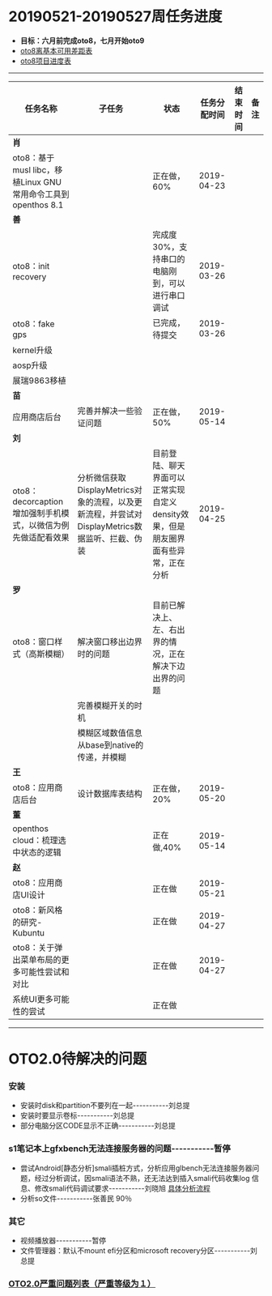 # 20190521-20190527周任务进度
- **目标：六月前完成oto8，七月开始oto9**
- [oto8离基本可用差距表](https://github.com/openthos/app-testing-results/blob/master/%E6%B5%8B%E8%AF%95%E5%86%85%E5%AE%B9%E5%8F%8A%E7%BB%93%E6%9E%9C/%E5%8A%9F%E8%83%BD%E6%B5%8B%E8%AF%95%E7%9B%B8%E5%85%B3/oto8%E7%A6%BB%E5%9F%BA%E6%9C%AC%E5%8F%AF%E7%94%A8%E5%B7%AE%E8%B7%9D%E8%A1%A8.md)
- [oto8项目进度表](https://github.com/openthos/app-testing-results/blob/master/list/%E5%8A%9F%E8%83%BD%E7%82%B9%E5%88%97%E8%A1%A8/oto8%E9%A1%B9%E7%9B%AE%E8%BF%9B%E5%BA%A6%E8%A1%A8.md)

***

任务名称|子任务|状态|任务分配时间|结束时间|备注
-----|-----|-----|-----|-----|-----
**肖**|||||
oto8：基于musl libc，移植Linux GNU常用命令工具到openthos 8.1||正在做，60%|2019-04-23||
**善**|||||
oto8：init recovery||完成度30%，支持串口的电脑刚到，可以进行串口调试|2019-03-26||
oto8：fake gps||已完成，待提交|2019-03-26||
kernel升级|||||
aosp升级|||||
展瑞9863移植|||||
**苗**|||||
应用商店后台|完善并解决一些验证问题|正在做，50%|2019-05-14||
**刘**|||||
oto8：decorcaption增加强制手机模式，以微信为例先做适配看效果|分析微信获取DisplayMetrics对象的流程，以及更新流程，并尝试对DisplayMetrics数据监听、拦截、伪装|目前登陆、聊天界面可以正常实现自定义density效果，但是朋友圈界面有些异常，正在分析|2019-04-25||
**罗**|||||
oto8：窗口样式（高斯模糊）|解决窗口移出边界时的问题|目前已解决上、左、右出界的情况，正在解决下边出界的问题|||
||完善模糊开关的时机||||
||模糊区域数值信息从base到native的传递，并模糊||||
**王**|||||
oto8：应用商店后台|设计数据库表结构|正在做，20%|2019-05-20||
**董**|||||
openthos cloud：梳理选中状态的逻辑||正在做,40%|2019-05-14||
**赵**|||||
oto8：应用商店UI设计||正在做|2019-05-21||
oto8：新风格的研究-Kubuntu||正在做|2019-04-27||
oto8：关于弹出菜单布局的更多可能性尝试和对比||正在做|2019-04-27||
系统UI更多可能性的尝试||正在做|||

***

# OTO2.0待解决的问题
### 安装
- 安装时disk和partition不要列在一起-----------刘总提
- 安装时要显示卷标-----------刘总提
- 部分电脑分区CODE显示不正确-----------刘总提

### s1笔记本上gfxbench无法连接服务器的问题-----------暂停
- 尝试Android[静态分析]smali插桩方式，分析应用glbench无法连接服务器问题，经过分析调试，因smali语法不熟，还无法达到插入smali代码收集log 信息、修改smali代码调试要求-----------刘晓旭 [具体分析流程](https://github.com/openthos/multiwin-analysis/blob/master/multiwindow/liuxx/Android%20smali%22%E6%8F%92%E6%A1%A9%22%E8%B0%83%E8%AF%95apk.md)
- 分析so文件-----------张善民 90％
  
### 其它
- 视频播放器-----------暂停
- 文件管理器：默认不mount efi分区和microsoft recovery分区-----------刘总提

### [OTO2.0严重问题列表（严重等级为１）](https://github.com/openthos/app-testing-results/blob/master/%E6%B5%8B%E8%AF%95%E5%86%85%E5%AE%B9%E5%8F%8A%E7%BB%93%E6%9E%9C/%E5%8A%9F%E8%83%BD%E6%B5%8B%E8%AF%95%E7%9B%B8%E5%85%B3/OTO2.0%E4%B8%A5%E9%87%8D%E9%97%AE%E9%A2%98%E5%88%97%E8%A1%A8.md)
